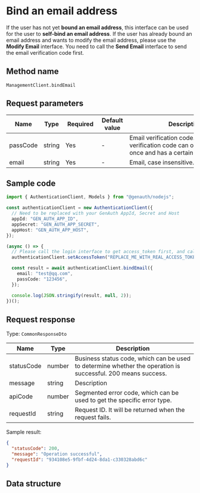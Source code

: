 # Bind an email address

<!--
Warning ⚠️:
Do not modify this document directly,
https://github.com/Authing/authing-docs-factory
Use this project to generate
-->

<LastUpdated />

If the user has not yet **bound an email address**, this interface can be used for the user to **self-bind an email address**. If the user has already bound an email address and wants to modify the email address, please use the **Modify Email** interface. You need to call the **Send Email** interface to send the email verification code first.

## Method name

`ManagementClient.bindEmail`

## Request parameters

| Name     | Type   | <div style="width:80px">Required</div> | <div style="width:60px">Default value</div> | <div style="width:300px">Description</div>                                                                   | <div style="width:200px">Sample value</div> |
| -------- | ------ | -------------------------------------- | ------------------------------------------- | ------------------------------------------------------------------------------------------------------------ | ------------------------------------------- |
| passCode | string | Yes                                    | -                                           | Email verification code. An email verification code can only be used once and has a certain validity period. | `123456`                                    |
| email    | string | Yes                                    | -                                           | Email, case insensitive.                                                                                     | `test@example.com`                          |

## Sample code

```ts
import { AuthenticationClient, Models } from "@genauth/nodejs";

const authenticationClient = new AuthenticationClient({
  // Need to be replaced with your GenAuth AppId, Secret and Host
  appId: "GEN_AUTH_APP_ID",
  appSecret: "GEN_AUTH_APP_SECRET",
  appHost: "GEN_AUTH_APP_HOST",
});

(async () => {
  // Please call the login interface to get access_token first, and call the setAccessToken method to set access_token
  authenticationClient.setAccessToken("REPLACE_ME_WITH_REAL_ACCESS_TOKEN");

  const result = await authenticationClient.bindEmail({
    email: "test@qq.com",
    passCode: "123456",
  });

  console.log(JSON.stringify(result, null, 2));
})();
```

## Request response

Type: `CommonResponseDto`

| Name       | Type   | Description                                                                                                  |
| ---------- | ------ | ------------------------------------------------------------------------------------------------------------ |
| statusCode | number | Business status code, which can be used to determine whether the operation is successful. 200 means success. |
| message    | string | Description                                                                                                  |
| apiCode    | number | Segmented error code, which can be used to get the specific error type.                                      |
| requestId  | string | Request ID. It will be returned when the request fails.                                                      |

Sample result:

```json
{
  "statusCode": 200,
  "message": "Operation successful",
  "requestId": "934108e5-9fbf-4d24-8da1-c330328abd6c"
}
```

## Data structure
